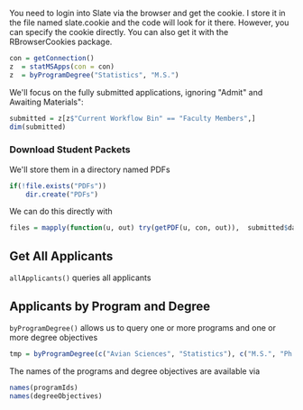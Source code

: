 
You need to login into Slate via the browser and get the cookie.
I store it in the file named slate.cookie and the code will look for it there. However, you can
specify the cookie directly. You can also get it with the RBrowserCookies package.


```r
con = getConnection()
z  = statMSApps(con = con)
z  = byProgramDegree("Statistics", "M.S.")
```

We'll focus on the fully submitted applications, ignoring "Admit" and Awaiting Materials":
```r
submitted = z[z$"Current Workflow Bin" == "Faculty Members",]
dim(submitted)
```


### Download Student Packets

We'll store them in a directory named PDFs
```r
if(!file.exists("PDFs"))
    dir.create("PDFs")
```

We can do this directly with 
```r
files = mapply(function(u, out) try(getPDF(u, con, out)),  submitted$data.id, file.path("PDFs", paste0(trimws(submitted$Name), ".pdf")), SIMPLIFY = FALSE)
```

<!--
The less direct way  is to get the URL from the id and then download it:
```r
submitted$urls = sapply(submitted$data.id, function(id) try(getApplicantInfo(id, con)))
files = mapply(function(u, out) try(getPDF(u, con, out)),  submitted$urls, file.path("PDFs", paste0(trimws(submitted$Name), ".pdf")))
```
-->

## Get All Applicants

`allApplicants()` queries all applicants



## Applicants by Program and Degree

`byProgramDegree()` allows us to query one or more programs and one or more degree objectives
```r
tmp = byProgramDegree(c("Avian Sciences", "Statistics"), c("M.S.", "Ph.D."))
```

The names of the programs and degree objectives are available via
```r
names(programIds)
names(degreeObjectives)
```
